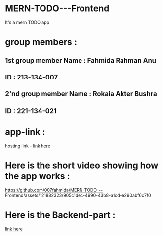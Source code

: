 # MERN-TODO---Frontend
It's a mern TODO app
# group members :
## 1st group member Name : Fahmida Rahman Anu
  ## ID : 213-134-007

## 2'nd group member Name :   Rokaia Akter Bushra
## ID : 221-134-021

# app-link : 
hosting link - 
[link here ](https://todo-app-134007.netlify.app/)

# Here is the short video showing how the app works :
https://github.com/007fahmida/MERN-TODO---Frontend/assets/121882323/905c1dec-4990-43b8-a1cd-e290abf6c7f0


# Here is the Backend-part :
[link here ](https://github.com/007fahmida/MERN-TODO---Backend/tree/main)


